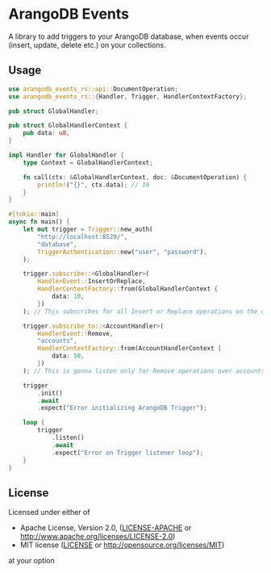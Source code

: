 # ArangoDB Events

A library to add triggers to your ArangoDB database, when events occur (insert, update, delete etc.) on your
collections.

## Usage

```rust
use arangodb_events_rs::api::DocumentOperation;
use arangodb_events_rs::{Handler, Trigger, HandlerContextFactory};

pub struct GlobalHandler;

pub struct GlobalHandlerContext {
    pub data: u8,
}

impl Handler for GlobalHandler {
    type Context = GlobalHandlerContext;

    fn call(ctx: &GlobalHandlerContext, doc: &DocumentOperation) {
        println!("{}", ctx.data); // 10
    }
}

#[tokio::main]
async fn main() {
    let mut trigger = Trigger::new_auth(
        "http://localhost:8529/",
        "database",
        TriggerAuthentication::new("user", "password"),
    );

    trigger.subscribe::<GlobalHandler>(
        HandlerEvent::InsertOrReplace,
        HandlerContextFactory::from(GlobalHandlerContext {
            data: 10,
        })
    ); // This subscribes for all Insert or Replace operations on the database

    trigger.subscribe_to::<AccountHandler>(
        HandlerEvent::Remove,
        "accounts",
        HandlerContextFactory::from(AccountHandlerContext {
            data: 50,
        })
    ); // This is gonna listen only for Remove operations over accounts table

    trigger
        .init()
        .await
        .expect("Error initializing ArangoDB Trigger");

    loop {
        trigger
            .listen()
            .await
            .expect("Error on Trigger listener loop");
    }
}
```

## License

Licensed under either of

* Apache License, Version 2.0, ([LICENSE-APACHE](LICENSE-APACHE) or http://www.apache.org/licenses/LICENSE-2.0)
* MIT license ([LICENSE](LICENSE) or http://opensource.org/licenses/MIT)

at your option